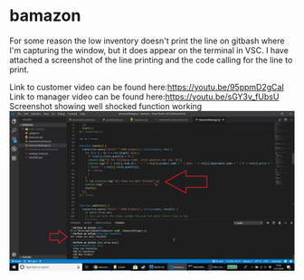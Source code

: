 # bamazon
For some reason the low inventory doesn't print the line on gitbash where I'm capturing the window, but it does appear on the terminal in VSC.  I have attached a screenshot of the line printing and the code calling for the line to print.

Link to customer video can be found here:https://youtu.be/95ppmD2gCaI
Link to manager video can be found here:https://youtu.be/sGY3v_fUbsU
Screenshot showing well shocked function working ![Screenshot](ViewProductsforSale.jpg)